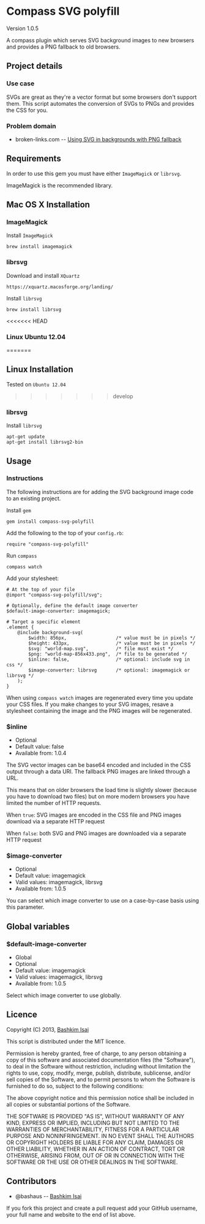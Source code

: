 # Compass SVG polyfill

Version 1.0.5

A compass plugin which serves SVG background images to new browsers and 
provides a PNG fallback to old browsers.

## Project details

### Use case

SVGs are great as they're a vector format but some browsers don't support them. 
This script automates the conversion of SVGs to PNGs and provides the CSS for you.

### Problem domain

* broken-links.com -- [Using SVG in backgrounds with PNG fallback](http://www.broken-links.com/2010/06/14/using-svg-in-backgrounds-with-png-fallback/)

## Requirements

In order to use this gem you must have either `ImageMagick` or `librsvg`.

ImageMagick is the recommended library.

## Mac OS X Installation

### ImageMagick

Install `ImageMagick`

    brew install imagemagick

### librsvg

Download and install `XQuartz`

    https://xquartz.macosforge.org/landing/

Install `librsvg`

    brew install librsvg

<<<<<<< HEAD
### Linux Ubuntu 12.04
=======
## Linux Installation

Tested on `Ubuntu 12.04`
>>>>>>> develop

### librsvg

Install `librsvg`

    apt-get update
    apt-get install librsvg2-bin

## Usage

### Instructions

The following instructions are for adding the SVG background image code to an existing project. 

Install `gem`

    gem install compass-svg-polyfill

Add the following to the top of your `config.rb`:

    require "compass-svg-polyfill"

Run `compass`

    compass watch

Add your stylesheet:

    # At the top of your file
    @import "compass-svg-polyfill/svg";

    # Optionally, define the default image converter
    $default-image-converter: imagemagick;

    # Target a specific element
    .element {
        @include background-svg(
            $width: 856px,                  /* value must be in pixels */
            $height: 433px,                 /* value must be in pixels */
            $svg: "world-map.svg",          /* file must exist */
            $png: "world-map-856x433.png",  /* file to be generated */
            $inline: false,                 /* optional: include svg in css */
            $image-converter: librsvg       /* optional: imagemagick or librsvg */
        );
    }

When using `compass watch` images are regenerated every time you update your 
CSS files. If you make changes to your SVG images, resave a stylesheet 
containing the image and the PNG images will be regenerated.

### $inline

* Optional
* Default value: false
* Available from: 1.0.4

The SVG vector images can be base64 encoded and included in the CSS output 
through a data URI. The fallback PNG images are linked through a URL. 

This means that on older browsers the load time is slightly slower (because you 
have to download two files) but on more modern browsers you have limited the 
number of HTTP requests.

When `true`: SVG images are encoded in the CSS file and PNG images download via 
a separate HTTP request

When `false`: both SVG and PNG images are downloaded via a separate HTTP request


### $image-converter

* Optional
* Default value: imagemagick
* Valid values: imagemagick, librsvg
* Available from: 1.0.5

You can select which image converter to use on a case-by-case basis using this 
parameter.

## Global variables

### $default-image-converter

* Global
* Optional
* Default value: imagemagick
* Valid values: imagemagick, librsvg
* Available from: 1.0.5

Select which image converter to use globally.

## Licence

Copyright (C) 2013, [Bashkim Isai](http://www.bashkim.com.au)

This script is distributed under the MIT licence.

Permission is hereby granted, free of charge, to any person obtaining a copy of this software and associated documentation files (the "Software"), to deal in the Software without restriction, including without limitation the rights to use, copy, modify, merge, publish, distribute, sublicense, and/or sell copies of the Software, and to permit persons to whom the Software is furnished to do so, subject to the following conditions:

The above copyright notice and this permission notice shall be included in all copies or substantial portions of the Software.

THE SOFTWARE IS PROVIDED "AS IS", WITHOUT WARRANTY OF ANY KIND, EXPRESS OR IMPLIED, INCLUDING BUT NOT LIMITED TO THE WARRANTIES OF MERCHANTABILITY, FITNESS FOR A PARTICULAR PURPOSE AND NONINFRINGEMENT. IN NO EVENT SHALL THE AUTHORS OR COPYRIGHT HOLDERS BE LIABLE FOR ANY CLAIM, DAMAGES OR OTHER LIABILITY, WHETHER IN AN ACTION OF CONTRACT, TORT OR OTHERWISE, ARISING FROM, OUT OF OR IN CONNECTION WITH THE SOFTWARE OR THE USE OR OTHER DEALINGS IN THE SOFTWARE.

## Contributors

* @bashaus -- [Bashkim Isai](http://www.bashkim.com.au/)

If you fork this project and create a pull request add your GitHub username, your full name and website to the end of list above.
